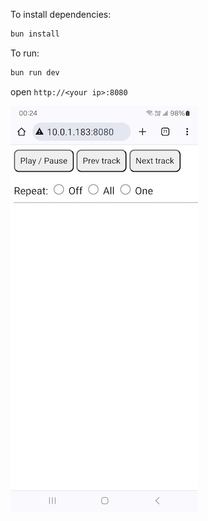 To install dependencies:
```sh
bun install
```

To run:
```sh
bun run dev
```

open `http://<your ip>:8080`

![image](imgs/img01.jpg)
